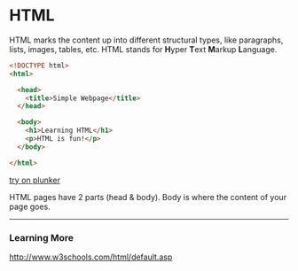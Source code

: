 
# HTML

HTML marks the content up into different structural types, like paragraphs, lists, images, tables, etc.  HTML stands for **H**yper **T**ext **M**arkup **L**anguage.



```html
<!DOCTYPE html>
<html>

  <head>
    <title>Simple Webpage</title>
  </head>

  <body>
    <h1>Learning HTML</h1>
    <p>HTML is fun!</p>
  </body>

</html>
```


[try on plunker](http://plnkr.co/edit/rwtHAvL6VV7VVV0r9tmK?p=preview)


HTML pages have 2 parts (head & body).  Body is where the content of your page goes.



---
### Learning More
http://www.w3schools.com/html/default.asp